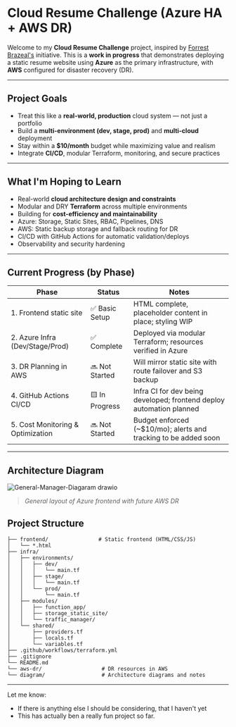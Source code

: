 # Cloud Resume Challenge (Azure HA + AWS DR) 

Welcome to my **Cloud Resume Challenge** project, inspired by [Forrest Brazeal's](https://cloudresumechallenge.dev/) initiative. This is a **work in progress** that demonstrates deploying a static resume website using **Azure** as the primary infrastructure, with **AWS** configured for disaster recovery (DR).

---

## Project Goals

- Treat this like a **real-world, production** cloud system — not just a portfolio
- Build a **multi-environment (dev, stage, prod)** and **multi-cloud** deployment
- Stay within a **$10/month** budget while maximizing value and realism
- Integrate **CI/CD**, modular Terraform, monitoring, and secure practices

---

## What I'm Hoping to Learn

- Real-world **cloud architecture design and constraints**
- Modular and DRY **Terraform** across multiple environments
- Building for **cost-efficiency and maintainability**
- Azure: Storage, Static Sites, RBAC, Pipelines, DNS
- AWS: Static backup storage and fallback routing for DR
- CI/CD with GitHub Actions for automatic validation/deploys
- Observability and security hardening

---

## Current Progress (by Phase)

| Phase                            | Status        | Notes                                                                |
|----------------------------------|---------------|----------------------------------------------------------------------|
| 1. Frontend static site          | ✅ Basic Setup | HTML complete, placeholder content in place; styling WIP             |
| 2. Azure Infra (Dev/Stage/Prod)  | ✅ Complete    | Deployed via modular Terraform; resources verified in Azure          |
| 3. DR Planning in AWS            | 🔜 Not Started | Will mirror static site with route failover and S3 backup            |
| 4. GitHub Actions CI/CD          | 🟨 In Progress | Infra CI for dev being developed; frontend deploy automation planned |
| 5. Cost Monitoring & Optimization| 🔜 Not Started | Budget enforced (~$10/mo); alerts and tracking to be added soon      |


---

## Architecture Diagram

![General-Manager-Diagaram drawio](https://github.com/user-attachments/assets/2945ab43-8740-4203-8627-fced4884bc30)

> _General layout of Azure frontend with future AWS DR_

## Project Structure

```text
├── frontend/                # Static frontend (HTML/CSS/JS)
│   └── *.html
├── infra/
│   ├── environments/
│   │   ├── dev/
│   │   │   └── main.tf
│   │   ├── stage/
│   │   │   └── main.tf
│   │   └── prod/
│   │       └── main.tf
│   ├── modules/
│   │   ├── function_app/
│   │   ├── storage_static_site/
│   │   └── traffic_manager/
│   └── shared/
│       ├── providers.tf
│       ├── locals.tf
│       └── variables.tf
├── .github/workflows/terraform.yml
├── .gitignore
└── README.md
└── aws-dr/                   # DR resources in AWS
└── diagram/                  # Architecture diagrams and notes
```  

---

Let me know:
- If there is anything else I should be considering, that I haven't yet
- This has actually ben a really fun project so far.
